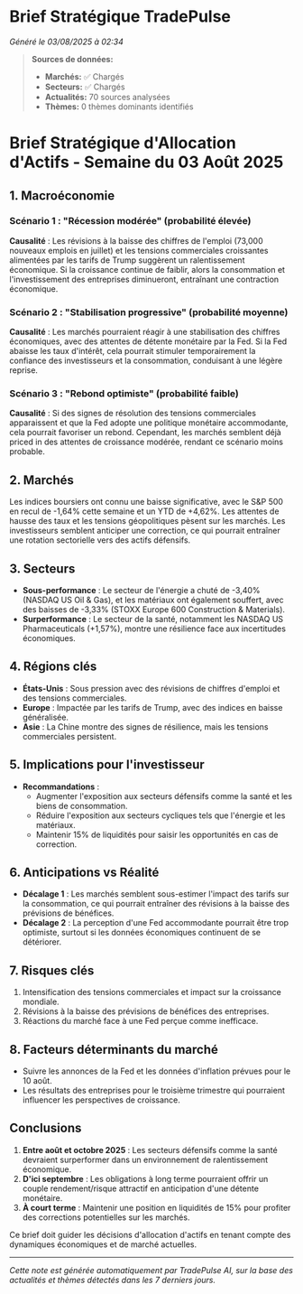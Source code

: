 # Brief Stratégique TradePulse

*Généré le 03/08/2025 à 02:34*

> **Sources de données:**
> - **Marchés:** ✅ Chargés
> - **Secteurs:** ✅ Chargés
> - **Actualités:** 70 sources analysées
> - **Thèmes:** 0 thèmes dominants identifiés

# Brief Stratégique d'Allocation d'Actifs - Semaine du 03 Août 2025

## 1. Macroéconomie

### Scénario 1 : "Récession modérée" (probabilité élevée)
**Causalité** : Les révisions à la baisse des chiffres de l'emploi (73,000 nouveaux emplois en juillet) et les tensions commerciales croissantes alimentées par les tarifs de Trump suggèrent un ralentissement économique. Si la croissance continue de faiblir, alors la consommation et l'investissement des entreprises diminueront, entraînant une contraction économique.

### Scénario 2 : "Stabilisation progressive" (probabilité moyenne)
**Causalité** : Les marchés pourraient réagir à une stabilisation des chiffres économiques, avec des attentes de détente monétaire par la Fed. Si la Fed abaisse les taux d'intérêt, cela pourrait stimuler temporairement la confiance des investisseurs et la consommation, conduisant à une légère reprise.

### Scénario 3 : "Rebond optimiste" (probabilité faible)
**Causalité** : Si des signes de résolution des tensions commerciales apparaissent et que la Fed adopte une politique monétaire accommodante, cela pourrait favoriser un rebond. Cependant, les marchés semblent déjà priced in des attentes de croissance modérée, rendant ce scénario moins probable.

## 2. Marchés
Les indices boursiers ont connu une baisse significative, avec le S&P 500 en recul de -1,64% cette semaine et un YTD de +4,62%. Les attentes de hausse des taux et les tensions géopolitiques pèsent sur les marchés. Les investisseurs semblent anticiper une correction, ce qui pourrait entraîner une rotation sectorielle vers des actifs défensifs.

## 3. Secteurs
- **Sous-performance** : Le secteur de l'énergie a chuté de -3,40% (NASDAQ US Oil & Gas), et les matériaux ont également souffert, avec des baisses de -3,33% (STOXX Europe 600 Construction & Materials).
- **Surperformance** : Le secteur de la santé, notamment les NASDAQ US Pharmaceuticals (+1,57%), montre une résilience face aux incertitudes économiques.

## 4. Régions clés
- **États-Unis** : Sous pression avec des révisions de chiffres d'emploi et des tensions commerciales.
- **Europe** : Impactée par les tarifs de Trump, avec des indices en baisse généralisée.
- **Asie** : La Chine montre des signes de résilience, mais les tensions commerciales persistent.

## 5. Implications pour l'investisseur
- **Recommandations** : 
  - Augmenter l'exposition aux secteurs défensifs comme la santé et les biens de consommation.
  - Réduire l'exposition aux secteurs cycliques tels que l'énergie et les matériaux.
  - Maintenir 15% de liquidités pour saisir les opportunités en cas de correction.

## 6. Anticipations vs Réalité
- **Décalage 1** : Les marchés semblent sous-estimer l'impact des tarifs sur la consommation, ce qui pourrait entraîner des révisions à la baisse des prévisions de bénéfices.
- **Décalage 2** : La perception d'une Fed accommodante pourrait être trop optimiste, surtout si les données économiques continuent de se détériorer.

## 7. Risques clés
1. Intensification des tensions commerciales et impact sur la croissance mondiale.
2. Révisions à la baisse des prévisions de bénéfices des entreprises.
3. Réactions du marché face à une Fed perçue comme inefficace.

## 8. Facteurs déterminants du marché
- Suivre les annonces de la Fed et les données d'inflation prévues pour le 10 août.
- Les résultats des entreprises pour le troisième trimestre qui pourraient influencer les perspectives de croissance.

## Conclusions
1. **Entre août et octobre 2025** : Les secteurs défensifs comme la santé devraient surperformer dans un environnement de ralentissement économique.
2. **D'ici septembre** : Les obligations à long terme pourraient offrir un couple rendement/risque attractif en anticipation d'une détente monétaire.
3. **À court terme** : Maintenir une position en liquidités de 15% pour profiter des corrections potentielles sur les marchés.

Ce brief doit guider les décisions d'allocation d'actifs en tenant compte des dynamiques économiques et de marché actuelles.

---

*Cette note est générée automatiquement par TradePulse AI, sur la base des actualités et thèmes détectés dans les 7 derniers jours.*
